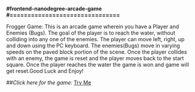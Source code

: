 **#frontend-nanodegree-arcade-game**
**#===============================**

Frogger Game: This is an arcade game wherein you have a Player and Enemies (Bugs). The goal of the player is to reach the water, without colliding into any one of the enemies. The player can move left, right, up and down using the PC keyboard. The enemies(Bugs) move in varying speeds on the paved block portion of the scene. Once the player collides with an enemy, the game is reset and the player moves back to the start square. Once the player reaches the water the game is won and game will get reset.Good Luck and Enjoy!

##*Click here for the game:* <a href="https://htmlpreview.github.io/?https://github.com/rcheng709/frontend-nanodegree-arcade-game/blob/master/index.html">Try Me</a>